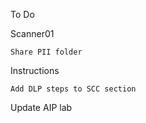 To Do

Scanner01

    Share PII folder

Instructions

    Add DLP steps to SCC section

Update AIP lab